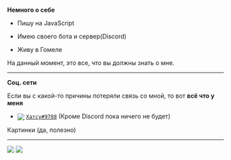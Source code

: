**Немного о себе**

- Пишу на JavaScript

- Имею своего бота и сервер(Discord)

- Живу в Гомеле

На данный момент, это все, что вы должны знать о мне.

---
**Соц. сети**

Если вы с какой-то причины потеряли связь со мной, то вот **всё что у меня**

- <img src="https://raw.githubusercontent.com/vladfrangu/vladfrangu/master/assets/logo-discord.png" align="center"> [`Хатсу#9788`](https://discord.com/users/871776427480088586)
(Кроме Discord пока ничего не будет)

Картинки (да, полезно)

---
<img src="https://discord.c99.nl/widget/theme-1/871776427480088586.png">
<img src="https://github-readme-stats-anuraghazra1.vercel.app/api?username=HatsuQ&show_icons=true&include_all_commits=true&theme=dark&text_color=0dc6e3">



